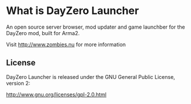 What is DayZero Launcher
======================

An open source server browser, mod updater and game launchber for the DayZero mod, built for Arma2.

Visit http://www.zombies.nu for more information

License
-------

DayZero Launcher is released under the GNU General Public License, version 2:

http://www.gnu.org/licenses/gpl-2.0.html